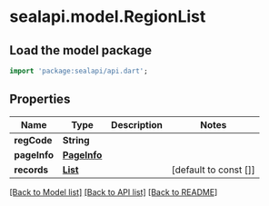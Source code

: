 # sealapi.model.RegionList

## Load the model package
```dart
import 'package:sealapi/api.dart';
```

## Properties
Name | Type | Description | Notes
------------ | ------------- | ------------- | -------------
**regCode** | **String** |  | 
**pageInfo** | [**PageInfo**](PageInfo.md) |  | 
**records** | [**List<Region>**](Region.md) |  | [default to const []]

[[Back to Model list]](../README.md#documentation-for-models) [[Back to API list]](../README.md#documentation-for-api-endpoints) [[Back to README]](../README.md)


